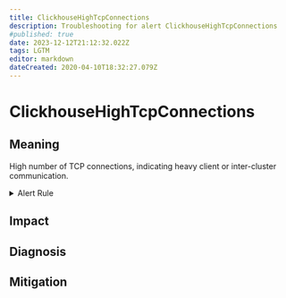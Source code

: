 ```yaml
---
title: ClickhouseHighTcpConnections
description: Troubleshooting for alert ClickhouseHighTcpConnections
#published: true
date: 2023-12-12T21:12:32.022Z
tags: LGTM
editor: markdown
dateCreated: 2020-04-10T18:32:27.079Z
---
```


# ClickhouseHighTcpConnections

## Meaning
[//]: # "Short paragraph that explains what the alert means"
High number of TCP connections, indicating heavy client or inter-cluster communication.

<details>
  <summary>Alert Rule</summary>

  ```yaml
alert: ClickhouseHighTcpConnections
expr: ClickHouseMetrics_TCPConnection > 400
for: 5m
labels:
    severity: warning
annotations:
    summary: ClickHouse High TCP Connections (instance {{ $labels.instance }})
    description: |-
        High number of TCP connections, indicating heavy client or inter-cluster communication.
          VALUE = {{ $value }}
          LABELS = {{ $labels }}
    runbook: https://github.com/srerun/prometheus-alerts/content/runbooks/ClickhouseHighTcpConnections

  ```
</details>


## Impact
[//]: # "What could / will happen if the alert is not addressed"



## Diagnosis
[//]: # "Steps to take to identify the cause of the problem"



## Mitigation
[//]: # "The steps necessary to resolve the alert"
